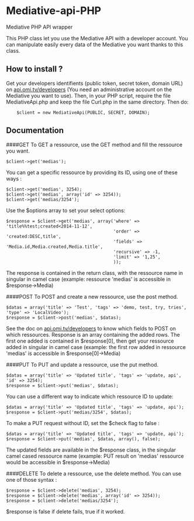 Mediative-api-PHP
=================

Mediative PHP API wrapper

This PHP class let you use the Mediative API with a developer account. You can manipulate easily every data of the Mediative you want thanks to this class.

How to install ?
----------------
Get your developers identifients (public token, secret token, domain URL) on [api.omi.tv/developers](https://api.omi.tv/developers/ "Developers Console") (You need an administrative account on the Mediative you want to use). Then, in your PHP script, require the file MediativeApi.php and keep the file Curl.php in the same directory. Then do:

        $client = new MediativeApi(PUBLIC, SECRET, DOMAIN);


Documentation
------

####GET
To GET a ressource, use the GET method and fill the ressource you want.

    $client->get('medias');

You can get a specific ressource by providing its ID, using one of these ways :

    $client->get('medias', 3254);
    $client->get('medias', array('id' => 3254));
    $client->get('medias/3254');

Use the $options array to set your select options:

    $response = $client->get('medias', array('where' => 'title%%test;created<2014-11-12', 
                                             'order' => 'created:DESC,title',
                                             'fields' => 'Media.id,Media.created,Media.title',
                                             'recursive' => -1,
                                             'limit' => '1,25',
                                             ));

The response is contained in the return class, with the ressource name in singular in camel case (example: ressource 'medias' is accessible in $response->Media)

####POST
To POST and create a new ressource, use the post method.

    $datas = array('title' => 'Test', 'tags' => 'demo, test, try, tries', 'type' => 'LocalVideo');
    $response = $client->post('medias', $datas);

See the doc on [api.omi.tv/developers](https://api.omi.tv/developers/ "Developers Console") to know which fields to POST on which ressources. Response is an array containing the added rows. The first one added is contained in $response[0], then get your ressource added in singular in camel case (example: the first row added in ressource 'medias' is accessible in $response[0]->Media)

####PUT
To PUT and update a ressource, use the put method.

    $datas = array('title' => 'Updated title', 'tags' => 'update, api', 'id' => 3254);
    $response = $client->put('medias', $datas);

You can use a different way to indicate which ressource ID to update: 

    $datas = array('title' => 'Updated title', 'tags' => 'update, api');
    $response = $client->put('medias/3254', $datas);

To make a PUT request without ID, set the $check flag to false :

    $datas = array('title' => 'Updated title', 'tags' => 'update, api');
    $response = $client->put('medias', $datas, array(), false);

The updated fields are available in the $response class, in the singular camel cased ressource name (example: PUT result on 'medias' ressource would be accessible in $response->Media)

####DELETE
To delete a ressource, use the delete method. You can use one of those syntax :

    $response = $client->delete('medias', 3254);
    $response = $client->delete('medias', array('id' => 3254));
    $response = $client->delete('medias/3254');

$response is false if delete fails, true if it worked.
